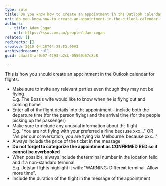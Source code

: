 ```yaml
---
type: rule
title: Do you know how to create an appointment in the Outlook calendar for flights?
uri: do-you-know-how-to-create-an-appointment-in-the-outlook-calendar-for-flights
authors:
  - title: Adam Cogan
    url: https://ssw.com.au/people/adam-cogan
related: []
redirects: []
created: 2015-04-28T04:38:52.000Z
archivedreason: null
guid: c4aaf3fa-0a07-4293-b2cb-05569d67c8c8

---
```


This is how you should create an appointment in the Outlook calendar for flights:

<!--endintro-->

* Make sure to invite any relevant parties even though they may not be flying   
  E.g. The Boss's wife would like to know when he is flying out and coming home.
* Enter all of the flight details into the appointment - include both the departure time (for the person flying) and the arrival time (for the people picking up the passenger)
* Make sure to include any unusual information about the flight   
  E.g. "You are not flying with your preferred airline because xxx..." OR "As per our conversation, you are flying via Melbourne, because xxx..."
* Always include the price of the ticket in the message
* **Do not forget to categorize the appointment as CONFIRMED RED so it cannot be overbooked**
* When possible, always include the terminal number in the location feild and if a non-standard terminal   
  E.g. Jetstar flights highlight it with: "WARNING: Different terminal. Allow more time".
* Include the duration of the flight in the message of the appointment
